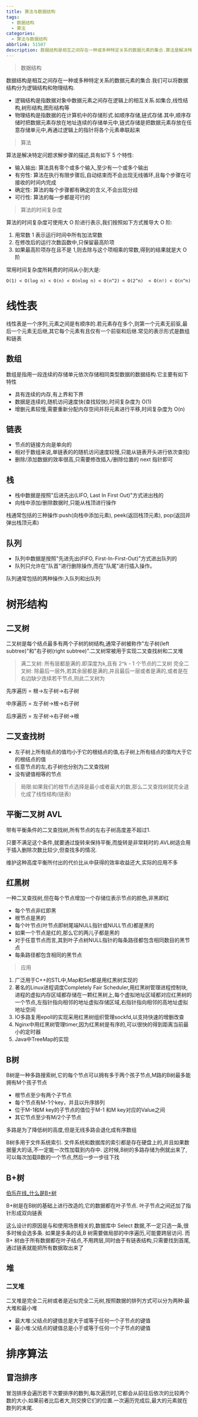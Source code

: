```yaml
---
title: 算法与数据结构
tags:
  - 数据结构
  - 算法
categories:
  - 算法与数据结构
abbrlink: 51507
description: 数据结构是相互之间存在一种或多种特定关系的数据元素的集合.算法是解决特定问题求解步骤的描述
---
```


> 数据结构

数据结构是相互之间存在一种或多种特定关系的数据元素的集合.我们可以将数据结构分为逻辑结构和物理结构.

- 逻辑结构是指数据对象中数据元素之间存在逻辑上的相互关系.如集合,线性结构,树形结构,图形结构等
- 物理结构是指数据的在计算机中的存储形式.如顺序存储,链式存储.其中,顺序存储时把数据元素存放在地址连续的存储单元中,链式存储是把数据元素存放在任意存储单元中,再通过逻辑上的指针将各个元素串联起来

> 算法

算法是解决特定问题求解步骤的描述,具有如下 5 个特性:

- 输入输出: 算法具有零个或多个输入,至少有一个或多个输出
- 有穷性: 算法在执行有限步骤后,自动结束而不会出现无线循环,且每个步骤在可接收的时间内完成
- 确定性: 算法的每个步骤都有确定的含义,不会出现分歧
- 可行性: 算法的每一步都是可行的

> 算法的时间复杂度

算法的时间复杂度可使用大 O 阶进行表示,我们按照如下方式推导大 O 阶:

1. 用常数 1 表示运行时间中所有加法常数
2. 在修改后的运行次数函数中,只保留最高阶项
3. 如果最高阶项存在且不是 1,则去除与这个项相乘的常数,得到的结果就是大 O 阶

常用时间复杂度所耗费的时间从小到大是:

```text
O(1) < O(log n) < O(n) < O(nlog n) < O(n^2) < O(2^n)  < O(n!) < O(n^n)
```

# 线性表

线性表是一个序列,元素之间是有顺序的.若元素存在多个,则第一个元素无前驱,最后一个元素无后继,其它每个元素有且仅有一个前驱和后继.常见的表示形式是数组和链表

## 数组

数组是指用一段连续的存储单元依次存储相同类型数据的数据结构.它主要有如下特性

- 具有连续的内存,有上界和下界
- 数据是连续的,随机访问速度快(查找较快),时间复杂度为 O(1)
- 增删元素较慢,需要重新分配内存空间并将元素进行平移,时间复杂度为 O(n)

## 链表

- 节点的链接方向是单向的
- 相对于数组来说,单链表的的随机访问速度较慢,只能从链表开头进行依次查找)
- 删除/添加数据的效率很高,只需要修改插入/删除位置的 next 指针即可

## 栈

- 栈中数据是按照"后进先出(LIFO, Last In First Out)"方式进出栈的
- 向栈中添加/删除数据时,只能从栈顶进行操作

栈通常包括的三种操作:push(向栈中添加元素), peek(返回栈顶元素), pop(返回并弹出栈顶元素)


## 队列

- 队列中数据是按照"先进先出(FIFO, First-In-First-Out)"方式进出队列的
- 队列只允许在"队首"进行删除操作,而在"队尾"进行插入操作。

队列通常包括的两种操作:入队列和出队列

# 树形结构

## 二叉树

二叉树是每个结点最多有两个子树的树结构,通常子树被称作"左子树(left subtree)"和"右子树(right subtree)".二叉树常被用于实现二叉查找树和二叉堆

> 满二叉树: 所有层都是满的.即深度为k,且有 2^k - 1 个节点的二叉树
> 完全二叉树: 除最后一层外,若其余层都是满的,并且最后一层或者是满的,或者是在右边缺少连续若干节点,则此二叉树为

先序遍历 = 根->左子树->右子树

中序遍历 = 左子树->根->右子树

后序遍历 = 左子树->右子树->根

## 二叉查找树

- 左子树上所有结点的值均小于它的根结点的值,右子树上所有结点的值均大于它的根结点的值
- 任意节点的左,右子树也分别为二叉查找树
- 没有键值相等的节点

> 局限:如果我们的根节点选择是最小或者最大的数,那么二叉查找树就完全退化成了线性结构(链表)

## 平衡二叉树 AVL

带有平衡条件的二叉查找树,所有节点的左右子树高度差不超过1.

只要不满足这个条件,就要通过旋转来保持平衡,而旋转是非常耗时的.AVL树适合用于插入删除次数比较少,但查找多的情况.

维护这种高度平衡所付出的代价比从中获得的效率收益还大,实际的应用不多

## 红黑树

一种二叉查找树,但在每个节点增加一个存储位表示节点的颜色,非黑即红

- 每个节点非红即黑
- 根节点是黑的
- 每个叶节点(叶节点即树尾端NULL指针或NULL节点)都是黑的
- 如果一个节点是红的,那么它的两儿子都是黑的
- 对于任意节点而言,其到叶子点树NULL指针的每条路径都包含相同数目的黑节点
- 每条路径都包含相同的黑节点

> 应用

1. 广泛用于C++的STL中,Map和Set都是用红黑树实现的
2. 著名的Linux进程调度Completely Fair Scheduler,用红黑树管理进程控制块,进程的虚拟内存区域都存储在一颗红黑树上,每个虚拟地址区域都对应红黑树的一个节点,左指针指向相邻的地址虚拟存储区域,右指针指向相邻的高地址虚拟地址空间
3. IO多路复用epoll的实现采用红黑树组织管理sockfd,以支持快速的增删改查
4. Nginx中用红黑树管理timer,因为红黑树是有序的,可以很快的得到距离当前最小的定时器
5. Java中TreeMap的实现

## B树

B树是一种多路搜索树,它的每个节点可以拥有多于两个孩子节点,M路的B树最多能拥有M个孩子节点

- 根节点至少有两个子节点
- 每个节点有M-1个key，并且以升序排列
- 位于M-1和M key的子节点的值位于M-1 和M key对应的Value之间
- 其它节点至少有M/2个子节点

多路是为了降低树的高度,但是无线多路会退化成有序数组

B树多用于文件系统索引.
文件系统和数据库的索引都是存在硬盘上的,并且如果数据量大的话,不一定能一次性加载到内存中.
这时候,B树的多路存储为例就出来了,可以每次加载B数的一个节点,然后一步一步往下找

## B+树

[伯乐在线_什么是B+树](https://blog.csdn.net/qq_26222859/article/details/80631121)

B+树是在B树的基础上进行改造的,它的数据都在叶子节点.
叶子节点之间还加了指针形成双向链表

这么设计的原因是与和使用场景相关的,数据库中 Select 数据,不一定只选一条,很多时候会选多条.
如果是多条的话,B 树需要做局部的中序遍历,可能要跨层访问.
而 B+ 树由于所有数据都在叶子结点,不用跨层,同时由于有链表结构,只需要找到首尾,通过链表就能把所有数据取出来了

## 堆

### 二叉堆

二叉堆是完全二元树或者是近似完全二元树,按照数据的排列方式可以分为两种:最大堆和最小堆

- 最大堆:父结点的键值总是大于或等于任何一个子节点的键值
- 最小堆:父结点的键值总是小于或等于任何一个子节点的键值

# 排序算法

## 冒泡排序

冒泡排序会遍历若干次要排序的数列,每次遍历时,它都会从前往后依次的比较两个数的大小.如果前者比后者大,则交换它们的位置.一次遍历完成后,最大的元素就在数列的末尾.

```python

```